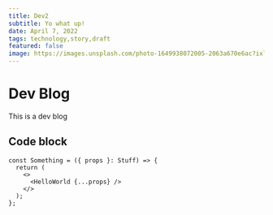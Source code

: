 ```yaml
---
title: Dev2
subtitle: Yo what up!
date: April 7, 2022
tags: technology,story,draft
featured: false
image: https://images.unsplash.com/photo-1649938072005-2063a670e6ac?ixlib=rb-1.2.1&ixid=MnwxMjA3fDB8MHxwaG90by1wYWdlfHx8fGVufDB8fHx8&auto=format&fit=crop&w=2832&q=80
---
```


# Dev Blog

This is a dev blog

## Code block

```tsx
const Something = ({ props }: Stuff) => {
  return (
    <>
      <HelloWorld {...props} />
    </>
  );
};
```
